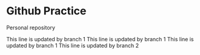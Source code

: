 # Github Practice

Personal repository

This line is updated by branch 1
This line is updated by branch 1
This line is updated by branch 1
This line is updated by branch 2
